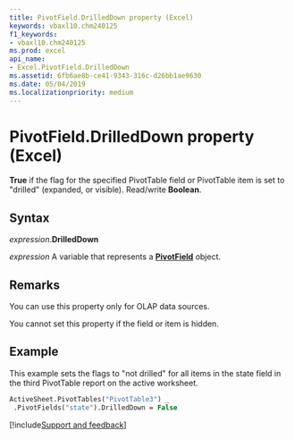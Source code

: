 ```yaml
---
title: PivotField.DrilledDown property (Excel)
keywords: vbaxl10.chm240125
f1_keywords:
- vbaxl10.chm240125
ms.prod: excel
api_name:
- Excel.PivotField.DrilledDown
ms.assetid: 6fb6ae8b-ce41-9343-316c-d26bb1ae9630
ms.date: 05/04/2019
ms.localizationpriority: medium
---
```



# PivotField.DrilledDown property (Excel)

**True** if the flag for the specified PivotTable field or PivotTable item is set to "drilled" (expanded, or visible). Read/write **Boolean**.


## Syntax

_expression_.**DrilledDown**

_expression_ A variable that represents a **[PivotField](Excel.PivotField.md)** object.


## Remarks

You can use this property only for OLAP data sources.

You cannot set this property if the field or item is hidden.


## Example

This example sets the flags to "not drilled" for all items in the state field in the third PivotTable report on the active worksheet.

```vb
ActiveSheet.PivotTables("PivotTable3") _ 
 .PivotFields("state").DrilledDown = False
```



[!include[Support and feedback](~/includes/feedback-boilerplate.md)]